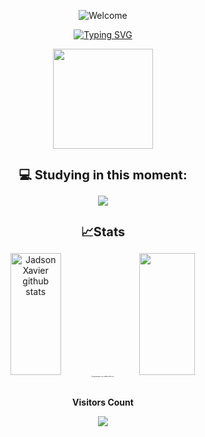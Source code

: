 <div align="center">
  
![Welcome](https://github.com/ZayveerByte/ZayveerByte/assets/155082710/5ffed843-84b7-41df-a28b-a9aa84311529)

  
[![Typing SVG](https://readme-typing-svg.herokuapp.com?font=Rubik+Doodle+Shadow?&size=35&center=true&color=CAB400&vcenter=true&width=1000&lines=I+am++Jadson+Xavier)](https://git.io/typing-svg)

<div align="center">
<img align="center" width="160" height="160" src="https://user-images.githubusercontent.com/90677747/211471004-9e33adfa-d9cb-4497-9857-a608c767bb18.gif">

  
<div

<div align="center">
        <h1 style="font-size: 20px;">💻 Studying in this moment:</h1>
  
<img src="https://github.com/ZayveerByte/ZayveerByte/blob/main/fb/fb/sdcfd.png?raw=true"/>

<div align="center">
        <h1 style="font-size: 20px;">📈Stats</h1>

<div align="center">
<img width="40%" height="195px" src="https://github-readme-stats.vercel.app/api?username=zayveerByte&theme=gruvbox_light&show_icons=true&count_private=true&hide_border=true&title_color=FB8C00&icon_color=FB8C00&text_color=000000&bg_color=ffffff" alt="Jadson Xavier github stats" /›

  <div align="center">
<img width="42%" height="195px" src="https://github-readme-streak-stats.herokuapp.com/?user=zayveerByte&theme=light&hide_border=true&bg_color=000000"


<div align="center">
  <h1 style="font-size: 0.1em;">If programming were easy, it would be called 'script'.</h1>
</div>

<div align="center">
<br><p align="centre"><b>Visitors Count</b></p>
<p align="center"><img align="center" src="https://profile-counter.glitch.me/{zayveerByte)/count.svg" /></p>
<br>
